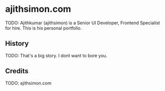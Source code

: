 # ajithsimon.com

TODO: Ajithkumar (ajithsimon) is a Senior UI Developer, Frontend Specialist for hire. This is his personal portfolio.

## History

TODO: That's a big story. I dont want to bore you.

## Credits

TODO: ajithsimon.com
